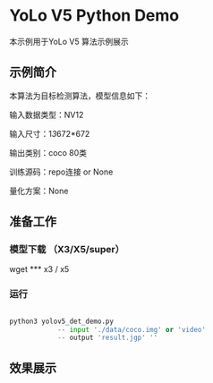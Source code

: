 # YoLo V5 Python Demo
本示例用于YoLo V5 算法示例展示

## 示例简介
本算法为目标检测算法，模型信息如下：

输入数据类型：NV12

输入尺寸：1*3*672*672

输出类别：coco 80类

训练源码：repo连接 or None

量化方案：None 

## 准备工作

### 模型下载 （X3/X5/super）

wget *** x3 / x5

### 运行

```python

python3 yolov5_det_demo.py
            -- input './data/coco.img' or 'video'
            -- output 'result.jgp' ''
```

## 效果展示

